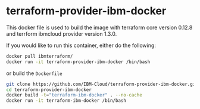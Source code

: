 # terraform-provider-ibm-docker

This docker file is used to build the image with terraform core version 0.12.8 and terrform ibmcloud provider version 1.3.0.

If you would like to run this container, either do the following:

```bash
docker pull ibmterraform/
docker run -it terraform-provider-ibm-docker /bin/bash
```

or build the `Dockerfile`

```bash
git clone https://github.com/IBM-Cloud/terraform-provider-ibm-docker.git
cd terraform-provider-ibm-docker
docker build -t="terraform-ibm-docker" . --no-cache
docker run -it terraform-ibm-docker /bin/bash
```
